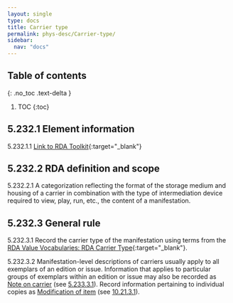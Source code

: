 ```yaml
---
layout: single
type: docs
title: Carrier type
permalink: phys-desc/Carrier-type/
sidebar:
  nav: "docs"
---
```


## Table of contents
{: .no_toc .text-delta }

1. TOC
{:toc}

## 5.232.1 Element information

<a name="5.232.1.1">5.232.1.1</a> [Link to RDA Toolkit](https://beta.rdatoolkit.org/Content/Index?externalId=en-US_ala-0dd63c0d-066f-3ddc-885a-ff83c25cf752){:target="_blank"}

##  5.232.2 RDA definition and scope

<a name="5.232.2.1">5.232.2.1</a> A categorization reflecting the format of the storage medium and housing of a carrier in combination with the type of intermediation device required to view, play, run, etc., the content of a manifestation.

## 5.232.3 General rule
<a name="5.232.3.1">5.232.3.1</a> Record the carrier type of the manifestation using terms from the [RDA Value Vocabularies: RDA Carrier Type](http://www.rdaregistry.info/termList/RDACarrierType/){:target="_blank"}.

<a name="5.232.3.2">5.232.3.2</a> Manifestation-level descriptions of carriers usually apply to all exemplars of an edition or issue. Information that applies to particular groups of exemplars within an edition or issue may also be recorded as [Note on carrier](/DCRMR/phys-desc/Note-on-carrier/) (see [5.233.3.1](/DCRMR/phys-desc/Note-on-carrier/#5.233.3.1)). Record information pertaining to individual copies as [Modification of item](/DCRMR/notes-on-items/Modification-of-item/) (see [10.21.3.1](/DCRMR/notes-on-items/Modification-of-item/#10.21.3.1)). 
